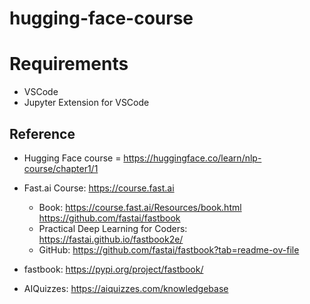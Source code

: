 


# hugging-face-course



# Requirements

* VSCode
* Jupyter Extension for VSCode



## Reference

* Hugging Face course = https://huggingface.co/learn/nlp-course/chapter1/1
* Fast.ai Course: https://course.fast.ai
    * Book: https://course.fast.ai/Resources/book.html
            https://github.com/fastai/fastbook
    * Practical Deep Learning for Coders: https://fastai.github.io/fastbook2e/
    * GitHub: https://github.com/fastai/fastbook?tab=readme-ov-file

* fastbook: https://pypi.org/project/fastbook/

* AIQuizzes: https://aiquizzes.com/knowledgebase
